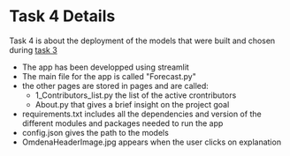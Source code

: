 # Task 4 Details

Task 4 is about the deployment of the models that were built and chosen during [task 3](../task_3_modelling)

- The app has been developped using streamlit
- The main file for the app is called "Forecast.py"
- the other pages are stored in pages and are called:
    - 1_Contributors_list.py the list of the active crontributors
    - About.py that gives a brief insight on the project goal
- requirements.txt includes all the dependencies and version of the different modules and packages needed to run the app
- config.json gives the path to the models
- OmdenaHeaderImage.jpg appears when the user clicks on explanation
